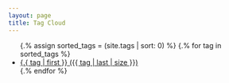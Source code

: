 ```yaml
---
layout: page
title: Tag Cloud
---
```

<ul class="tag-cloud">
{.% assign sorted_tags = (site.tags | sort: 0) %}
{.% for tag in sorted_tags %}
  <li style="font-size: {{ tag | last | size | times: 300 | divided_by: site.tags.size | plus: 50  }}%">
    <a href="/tags/{{ tag[0] }}">
      {.{ tag | first }} ({{ tag | last | size }})
    </a>
  </li>
{.% endfor %}
</ul>